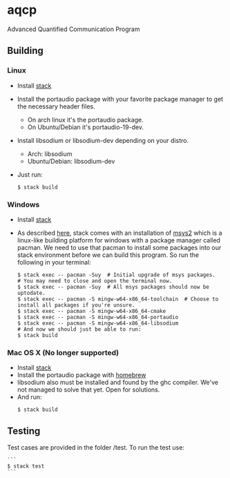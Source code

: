 # aqcp
Advanced Quantified Communication Program

## Building

### Linux

* Install [stack](https://docs.haskellstack.org/en/stable/README/)
* Install the portaudio package with your favorite package manager to get the necessary header files.
    * On arch linux it's the portaudio package.
    * On Ubuntu/Debian it's portaudio-19-dev.
* Install libsodium or libsodium-dev depending on your distro.
    * Arch: libsodium
    * Ubuntu/Debian: libsodium-dev
* Just run:

    ```
    $ stack build
    ```

### Windows

* Install [stack](https://docs.haskellstack.org/en/stable/README/)
* As described [here](https://docs.haskellstack.org/en/stable/developing_on_windows), stack comes with an installation of [msys2](https://www.msys2.org) which is a linux-like building platform for windows with a package manager called pacman. We need to use that pacman to install some packages into our stack environment before we can build this program. So run the following in your terminal:

    ```
    $ stack exec -- pacman -Suy  # Initial upgrade of msys packages.
    # You may need to close and open the terminal now.
    $ stack exec -- pacman -Suy  # All msys packages should now be uptodate.
    $ stack exec -- pacman -S mingw-w64-x86_64-toolchain  # Choose to install all packages if you're unsure.
    $ stack exec -- pacman -S mingw-w64-x86_64-cmake
    $ stack exec -- pacman -S mingw-w64-x86_64-portaudio
    $ stack exec -- pacman -S mingw-w64-x86_64-libsodium
    # And now we should just be able to run:
    $ stack build
    ```

### Mac OS X (No longer supported)

* Install [stack](https://docs.haskellstack.org/en/stable/README/)
* Install the portaudio package with [homebrew](https://brew.sh/)
* libsodium also must be installed and found by the ghc compiler. We've not managed to solve that yet. Open for solutions.
* And run:
    ```
    $ stack build
    ```
    
## Testing
Test cases are provided in the folder /test. To run the test use:

    ```
    $ stack test
    ```
